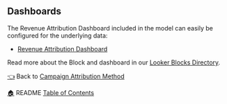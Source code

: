 ## Dashboards


The Revenue Attribution Dashboard included in the model can easily be configured for the underlying data:
* [Revenue Attribution Dashboard](1_revenue_attribution.dashboard.lookml)

Read more about the Block and dashboard in our [Looker Blocks Directory](https://looker.com/platform/blocks/source/marketing-attribution-by-segment).

[:point_left:](_8_campaign_attribution_modeling.md) Back to [Campaign Attribution Method](_8_campaign_attribution_modeling.md)

[:house:](README.md) README [Table of Contents](README.md)
